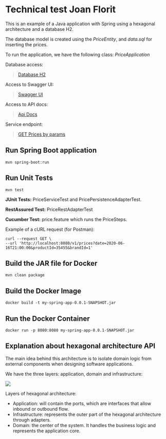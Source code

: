 # Technical test Joan Florit

This is an example of a Java application with Spring using a hexagonal architecture and a database H2.

The database model is created using the _PriceEntity_, and _data.sql_ for inserting the prices.

To run the application, we have the following class:  _PriceApplication_

Database access:

> [Database H2](http://localhost:8080/h2/)

Access to Swagger UI:

> [Swagger UI](http://localhost:8080/swagger-ui/index.html) 

Access to API docs:

> [Api Docs](http://localhost:8080/v1/api-docs)

Service endpoint:

> [GET Prices by params](http://localhost:8080/v1/prices)

## Run Spring Boot application
```
mvn spring-boot:run
```
## Run Unit Tests
```
mvn test
```
**JUnit Tests:** PriceServiceTest and PricePersistenceAdapterTest.

**RestAssured Test:** PriceRestAdapterTest

**Cucumber Test:** price.feature which runs the PriceSteps.

Example of a cURL request (for Postman):

```
curl --request GET \
--url 'http://localhost:8080/v1/prices?date=2020-06-16T21:00:00&productId=35455&brandId=1'
```


## Build the JAR file for Docker
```
mvn clean package
```
## Build the Docker Image
```
docker build -t my-spring-app-0.0.1-SNAPSHOT.jar 
```
## Run the Docker Container
```
docker run -p 8080:8080 my-spring-app-0.0.1-SNAPSHOT.jar 
```

## Explanation about hexagonal architecture API

The main idea behind this architecture is to isolate domain logic from external components when designing software applications.

We have the three layers: application, domain and infrastructure:

<img src="https://miro.medium.com/max/640/1*N7tlxqOLXiPLy_yrb0q7-Q.png"/>

Layers of hexagonal architecture:
- Application: will contain the ports, which are interfaces that allow inbound or outbound flow.
- Infrastructure: represents the outer part of the hexagonal architecture through adapters.
- Domain: the center of the system. It handles the business logic and represents the application core.  

